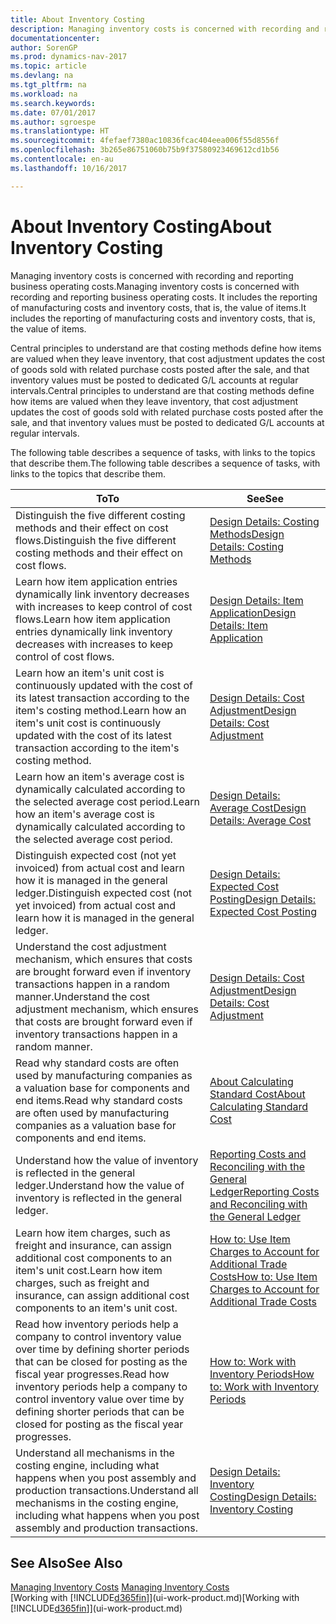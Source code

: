 ```yaml
---
title: About Inventory Costing
description: Managing inventory costs is concerned with recording and reporting business operating costs. It includes the reporting of manufacturing costs and inventory costs, that is, the value of items.
documentationcenter: 
author: SorenGP
ms.prod: dynamics-nav-2017
ms.topic: article
ms.devlang: na
ms.tgt_pltfrm: na
ms.workload: na
ms.search.keywords: 
ms.date: 07/01/2017
ms.author: sgroespe
ms.translationtype: HT
ms.sourcegitcommit: 4fefaef7380ac10836fcac404eea006f55d8556f
ms.openlocfilehash: 3b265e86751060b75b9f37580923469612cd1b56
ms.contentlocale: en-au
ms.lasthandoff: 10/16/2017

---
```

# <a name="about-inventory-costing"></a><span data-ttu-id="4a321-104">About Inventory Costing</span><span class="sxs-lookup"><span data-stu-id="4a321-104">About Inventory Costing</span></span>
<span data-ttu-id="4a321-105">Managing inventory costs is concerned with recording and reporting business operating costs.</span><span class="sxs-lookup"><span data-stu-id="4a321-105">Managing inventory costs is concerned with recording and reporting business operating costs.</span></span> <span data-ttu-id="4a321-106">It includes the reporting of manufacturing costs and inventory costs, that is, the value of items.</span><span class="sxs-lookup"><span data-stu-id="4a321-106">It includes the reporting of manufacturing costs and inventory costs, that is, the value of items.</span></span>  

 <span data-ttu-id="4a321-107">Central principles to understand are that costing methods define how items are valued when they leave inventory, that cost adjustment updates the cost of goods sold with related purchase costs posted after the sale, and that inventory values must be posted to dedicated G/L accounts at regular intervals.</span><span class="sxs-lookup"><span data-stu-id="4a321-107">Central principles to understand are that costing methods define how items are valued when they leave inventory, that cost adjustment updates the cost of goods sold with related purchase costs posted after the sale, and that inventory values must be posted to dedicated G/L accounts at regular intervals.</span></span>  

 <span data-ttu-id="4a321-108">The following table describes a sequence of tasks, with links to the topics that describe them.</span><span class="sxs-lookup"><span data-stu-id="4a321-108">The following table describes a sequence of tasks, with links to the topics that describe them.</span></span>   

|<span data-ttu-id="4a321-109">**To**</span><span class="sxs-lookup"><span data-stu-id="4a321-109">**To**</span></span>|<span data-ttu-id="4a321-110">**See**</span><span class="sxs-lookup"><span data-stu-id="4a321-110">**See**</span></span>|  
|------------|-------------|  
|<span data-ttu-id="4a321-111">Distinguish the five different costing methods and their effect on cost flows.</span><span class="sxs-lookup"><span data-stu-id="4a321-111">Distinguish the five different costing methods and their effect on cost flows.</span></span>|[<span data-ttu-id="4a321-112">Design Details: Costing Methods</span><span class="sxs-lookup"><span data-stu-id="4a321-112">Design Details: Costing Methods</span></span>](design-details-costing-methods.md)|  
|<span data-ttu-id="4a321-113">Learn how item application entries dynamically link inventory decreases with increases to keep control of cost flows.</span><span class="sxs-lookup"><span data-stu-id="4a321-113">Learn how item application entries dynamically link inventory decreases with increases to keep control of cost flows.</span></span>|[<span data-ttu-id="4a321-114">Design Details: Item Application</span><span class="sxs-lookup"><span data-stu-id="4a321-114">Design Details: Item Application</span></span>](design-details-item-application.md)|  
|<span data-ttu-id="4a321-115">Learn how an item's unit cost is continuously updated with the cost of its latest transaction according to the item's costing method.</span><span class="sxs-lookup"><span data-stu-id="4a321-115">Learn how an item's unit cost is continuously updated with the cost of its latest transaction according to the item's costing method.</span></span>|[<span data-ttu-id="4a321-116">Design Details: Cost Adjustment</span><span class="sxs-lookup"><span data-stu-id="4a321-116">Design Details: Cost Adjustment</span></span>](design-details-cost-adjustment.md)|  
|<span data-ttu-id="4a321-117">Learn how an item's average cost is dynamically calculated according to the selected average cost period.</span><span class="sxs-lookup"><span data-stu-id="4a321-117">Learn how an item's average cost is dynamically calculated according to the selected average cost period.</span></span>|[<span data-ttu-id="4a321-118">Design Details: Average Cost</span><span class="sxs-lookup"><span data-stu-id="4a321-118">Design Details: Average Cost</span></span>](design-details-average-cost.md)|  
|<span data-ttu-id="4a321-119">Distinguish expected cost (not yet invoiced) from actual cost and learn how it is managed in the general ledger.</span><span class="sxs-lookup"><span data-stu-id="4a321-119">Distinguish expected cost (not yet invoiced) from actual cost and learn how it is managed in the general ledger.</span></span>|[<span data-ttu-id="4a321-120">Design Details: Expected Cost Posting</span><span class="sxs-lookup"><span data-stu-id="4a321-120">Design Details: Expected Cost Posting</span></span>](design-details-expected-cost-posting.md)|  
|<span data-ttu-id="4a321-121">Understand the cost adjustment mechanism, which ensures that costs are brought forward even if inventory transactions happen in a random manner.</span><span class="sxs-lookup"><span data-stu-id="4a321-121">Understand the cost adjustment mechanism, which ensures that costs are brought forward even if inventory transactions happen in a random manner.</span></span>|[<span data-ttu-id="4a321-122">Design Details: Cost Adjustment</span><span class="sxs-lookup"><span data-stu-id="4a321-122">Design Details: Cost Adjustment</span></span>](design-details-cost-adjustment.md)|  
|<span data-ttu-id="4a321-123">Read why standard costs are often used by manufacturing companies as a valuation base for components and end items.</span><span class="sxs-lookup"><span data-stu-id="4a321-123">Read why standard costs are often used by manufacturing companies as a valuation base for components and end items.</span></span>|[<span data-ttu-id="4a321-124">About Calculating Standard Cost</span><span class="sxs-lookup"><span data-stu-id="4a321-124">About Calculating Standard Cost</span></span>](finance-about-calculating-standard-cost.md)|  
|<span data-ttu-id="4a321-125">Understand how the value of inventory is reflected in the general ledger.</span><span class="sxs-lookup"><span data-stu-id="4a321-125">Understand how the value of inventory is reflected in the general ledger.</span></span>|[<span data-ttu-id="4a321-126">Reporting Costs and Reconciling with the General Ledger</span><span class="sxs-lookup"><span data-stu-id="4a321-126">Reporting Costs and Reconciling with the General Ledger</span></span>](finance-report-costs-and-reconcile-with-the-general-ledger.md)|  
|<span data-ttu-id="4a321-127">Learn how item charges, such as freight and insurance, can assign additional cost components to an item's unit cost.</span><span class="sxs-lookup"><span data-stu-id="4a321-127">Learn how item charges, such as freight and insurance, can assign additional cost components to an item's unit cost.</span></span>|[<span data-ttu-id="4a321-128">How to: Use Item Charges to Account for Additional Trade Costs</span><span class="sxs-lookup"><span data-stu-id="4a321-128">How to: Use Item Charges to Account for Additional Trade Costs</span></span>](payables-how-assign-item-charges.md)|  
|<span data-ttu-id="4a321-129">Read how inventory periods help a company to control inventory value over time by defining shorter periods that can be closed for posting as the fiscal year progresses.</span><span class="sxs-lookup"><span data-stu-id="4a321-129">Read how inventory periods help a company to control inventory value over time by defining shorter periods that can be closed for posting as the fiscal year progresses.</span></span>|[<span data-ttu-id="4a321-130">How to: Work with Inventory Periods</span><span class="sxs-lookup"><span data-stu-id="4a321-130">How to: Work with Inventory Periods</span></span>](finance-how-to-work-with-inventory-periods.md)|  
|<span data-ttu-id="4a321-131">Understand all mechanisms in the costing engine, including what happens when you post assembly and production transactions.</span><span class="sxs-lookup"><span data-stu-id="4a321-131">Understand all mechanisms in the costing engine, including what happens when you post assembly and production transactions.</span></span>|[<span data-ttu-id="4a321-132">Design Details: Inventory Costing</span><span class="sxs-lookup"><span data-stu-id="4a321-132">Design Details: Inventory Costing</span></span>](design-details-inventory-costing.md)|

## <a name="see-also"></a><span data-ttu-id="4a321-133">See Also</span><span class="sxs-lookup"><span data-stu-id="4a321-133">See Also</span></span>
<span data-ttu-id="4a321-134">[Managing Inventory Costs](finance-manage-inventory-costs.md)  </span><span class="sxs-lookup"><span data-stu-id="4a321-134">[Managing Inventory Costs](finance-manage-inventory-costs.md)  </span></span>  
<span data-ttu-id="4a321-135">[Working with [!INCLUDE[d365fin](includes/d365fin_md.md)]](ui-work-product.md)</span><span class="sxs-lookup"><span data-stu-id="4a321-135">[Working with [!INCLUDE[d365fin](includes/d365fin_md.md)]](ui-work-product.md)</span></span>

